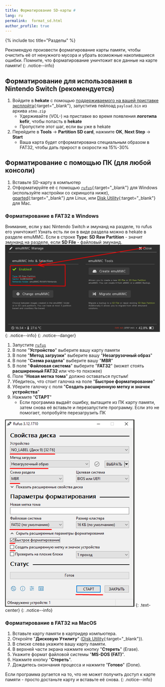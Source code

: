 ```yaml
---
title: Форматирование SD-карты #
lang: ru
permalink:  format_sd.html
author_profile: true
---
```


{% include toc title="Разделы" %}

Рекомендую произвести форматирование карты памяти, чтобы очистить её от ненужного мусора и убрать возможные накопившиеся ошибки. Помните, что форматирование уничтожит все данные на карте памяти!
{: .notice--info}

## Форматирование для использования в Nintendo Switch (рекомендуется)

1. Войдите в **hekate** с помощью [поддерживаемого на вашей приставке эксплойта](https://switch.customfw.xyz/get-started){:target="_blank"}, запуститив пейлоад `payload.bin` из архива `atmo.zip`
	* Удерживайте (VOL-) на приставке во время появления **логотипа kefir**, чтобы попасть в **hekate**
	* Пропустите этот шаг, если вы уже в hekate
1. Перейдите в **Tools** -> **Partition SD card**, нажмите **OK**, **Next Step** -> **Start**
	* Ваша карта будет отформатирована специальным образом в FAT32, чтобы дать прирост в скорости на 15%-30%

## Форматирование с помощью ПК (для любой консоли)

1. Вставьте SD-карту в компьютер
1. Отформатируйте её с помощью [`rufus`](https://github.com/pbatard/rufus/releases/download/v3.11/rufus-3.11p.exe){:target="_blank"} для Windows (используйте настройки со скриншота ниже), [gparted](http://gparted.org/download.php){:target="_blank"} для Linux, или [Disk Utility](https://support.apple.com/en-gb/guide/disk-utility/format-a-disk-for-windows-computers-dskutl1010/mac){:target="_blank"} для Mac.

### Форматирование в FAT32 в Windows

Внимание, если у вас Nintendo Switch и эмунанд на разделе, то rufus его уничтожит! Узнать есть ли он в виде раздела можно в hekate в разделе emuMMC.  Если в строке **Type: SD Raw Partition** - значит эмунанд на разделе, если **SD File** - файловый эмунанд.
![](/images/screenshots/emunand_type.jpg)
{: .notice--info}
{: .notice--danger}

1. Запустите [`rufus`](https://github.com/pbatard/rufus/releases/latest)
1. В поле "**Устройство**" выберите вашу карту памяти
1. В поле "**Метод загрузки**" выберите вашу "**Незагрузочный образ**"
1. В поле "**Схема раздела**" выберите вашу "**MBR**"
1. В поле "**Файловая система**" выберите "**FAT32**" (может стоять **расширенный FAT32** или что-то похожее)
1. Поле "**Новая метка тома**" должно оставаться пустым!
1. Убедитесь, что стоит галочка на поле "**Быстрое форматирование**"
1. Уберите галочку с поля "**Создать расширенную метку и значок устройства**"
1. Нажмите "**СТАРТ**"
	* Если программа выдаёт ошибку, вытащите из ПК карту памяти, затем снова её вставьте и перезапустите программу. Если это не помогает, попробуйте перезагрузить ПК

![](/images/screenshots/fat32formatter.png)
{: .text-center}
{: .notice--info}

### Форматирование в FAT32 на MacOS 

1. Вставьте карту памяти в картридер компьютера.
1. Откройте "**Дисковую Утилиту**" ([Disk Utility](https://support.apple.com/en-gb/guide/disk-utility/format-a-disk-for-windows-computers-dskutl1010/mac){:target="_blank"}).
1. В списке слева укажите вашу карту памяти.
1. В верхней части экрана нажмите кнопку "**Стереть**" (Erase).
1. Укажите формат файловой системы "**MS-DOS (FAT)**".
1. Нажмите кнопку "**Стереть**".
1. Дождитесь окончания процесса и нажмите "**Готово**" (Done).

Если программа ругается на то, что не может получить доступ к карте памяти - просто достаньте карту и вставьте её снова. 
{: .notice--info}